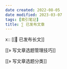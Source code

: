 ```yaml
---
date created: 2022-08-05
date modified: 2023-03-07
tags: [索引笔记]
title: ∑ 已发布文章
---
```


x:: [[🏹 已发布长文]]

[[» 写文章选题管理技巧]]

[[» 写文章选题分类]]
